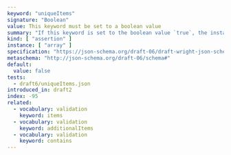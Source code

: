 ```yaml
---
keyword: "uniqueItems"
signature: "Boolean"
value: This keyword must be set to a boolean value
summary: "If this keyword is set to the boolean value `true`, the instance validates successfully if all of its elements are unique."
kind: [ "assertion" ]
instance: [ "array" ]
specification: "https://json-schema.org/draft-06/draft-wright-json-schema-validation-01#rfc.section.6.13"
metaschema: "http://json-schema.org/draft-06/schema#"
default:
  value: false
tests:
  - draft6/uniqueItems.json
introduced_in: draft2
index: -95
related:
  - vocabulary: validation
    keyword: items
  - vocabulary: validation
    keyword: additionalItems
  - vocabulary: validation
    keyword: contains
---
```

